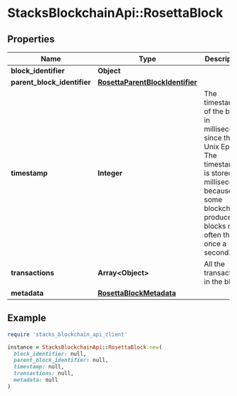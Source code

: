 # StacksBlockchainApi::RosettaBlock

## Properties

| Name | Type | Description | Notes |
| ---- | ---- | ----------- | ----- |
| **block_identifier** | **Object** |  |  |
| **parent_block_identifier** | [**RosettaParentBlockIdentifier**](RosettaParentBlockIdentifier.md) |  |  |
| **timestamp** | **Integer** | The timestamp of the block in milliseconds since the Unix Epoch. The timestamp is stored in milliseconds because some blockchains produce blocks more often than once a second. |  |
| **transactions** | **Array&lt;Object&gt;** | All the transactions in the block |  |
| **metadata** | [**RosettaBlockMetadata**](RosettaBlockMetadata.md) |  | [optional] |

## Example

```ruby
require 'stacks_blockchain_api_client'

instance = StacksBlockchainApi::RosettaBlock.new(
  block_identifier: null,
  parent_block_identifier: null,
  timestamp: null,
  transactions: null,
  metadata: null
)
```

